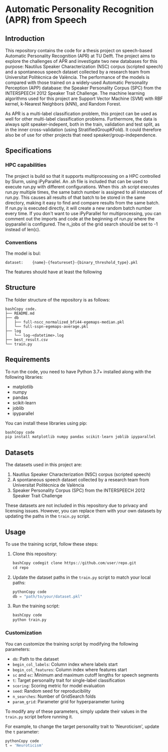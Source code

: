 # Automatic Personality Recognition (APR) from Speech

## Introduction

This repository contains the code for a thesis project on speech-based Automatic Personality Recognition (APR) at TU Delft. The project aims to explore the challenges of APR and investigate two new databases for this purpose: Nautilus Speaker Characterization (NSC) corpus (scripted speech) and a spontaneous speech dataset collected by a research team from Universitat Politècnica de València. The performance of the models is compared with those trained on a widely-used Automatic Personality Perception (APP) database: the Speaker Personality Corpus (SPC) from the INTERSPEECH 2012 Speaker Trait Challenge. The machine learning algorithms used for this project are Support Vector Machine (SVM) with RBF kernel, k-Nearest Neighbors (kNN), and Random Forest.

As APR is a multi-label classification problem, this project can be used as well for other multi-label classification problems. Furthermore, the data is always split speaker-indepent, both in the train, validation and test split, as in the inner cross-validation (using StratifiedGroupKFold). It could therefore also be of use for other projects that need speaker/group-independence.

## Specifications

### HPC capabilities

The project is build so that it supports multiprocessing on a HPC controlled by Slurm, using iPyParallel. An .sh file is included that can be used to execute run.py with different configurations. When this .sh script executes run.py multiple times, the same batch number is assigned to all instances of run.py. This causes all results of that batch to be stored in the same directory, making it easy to find and compare results from the same batch. If run.py is executed directly, it will create a new random batch number every time. If you don't want to use iPyParallel for multiprocessing, you can comment out the imports and code at the beginning of run.py where the ipyparallel is configured. The n_jobs of the grid search should be set to -1 instead of len(c).

### Conventions

The model is bul:

```
dataset:	{name}-{featureset}-{binary_threshold_type}.pkl
```

The features should have at least the following

## Structure

The folder structure of the repository is as follows:

```
bashCopy code.
├── README.md
├── db
│   ├── full-nscc_normalized_bfi44-egemaps-median.pkl
│   └── full-sspn-egemaps-average.pkl
├── log
│   └── log-<datetime>.log
├── best_result.csv
└── train.py
```

## Requirements

To run the code, you need to have Python 3.7+ installed along with the following libraries:

- matplotlib
- numpy
- pandas
- scikit-learn
- joblib
- ipyparallel

You can install these libraries using pip:

```python
bashCopy code
pip install matplotlib numpy pandas scikit-learn joblib ipyparallel
```

## Datasets

The datasets used in this project are:

1. Nautilus Speaker Characterization (NSC) corpus (scripted speech)
2. A spontaneous speech dataset collected by a research team from Universitat Politècnica de València
3. Speaker Personality Corpus (SPC) from the INTERSPEECH 2012 Speaker Trait Challenge

These datasets are not included in this repository due to privacy and licensing issues. However, you can replace them with your own datasets by updating the paths in the `train.py` script.

## Usage

To use the training script, follow these steps:

1. Clone this repository:

   ```python
   bashCopy codegit clone https://github.com/user/repo.git
   cd repo
   ```

2. Update the dataset paths in the `train.py` script to match your local paths:

   ```python
   pythonCopy code
   db = "path/to/your/dataset.pkl"
   ```

3. Run the training script:

   ```python
   bashCopy code
   python train.py
   ```

### Customization

You can customize the training script by modifying the following parameters:

- `db`: Path to the dataset
- `begin_col_labels`: Column index where labels start
- `begin_col_features`: Column index where features start
- `sc` and `ec`: Minimum and maximum cutoff lengths for speech segments
- `t`: Target personality trait for single-label classification
- `scoring`: Scoring metric for model evaluation
- `seed`: Random seed for reproducibility
- `n_searches`: Number of GridSearch folds
- `param_grid`: Parameter grid for hyperparameter tuning

To modify any of these parameters, simply update their values in the `train.py` script before running it.

For example, to change the target personality trait to 'Neuroticism', update the `t` parameter:

```python
pythonCopy code
t = 'Neuroticism'
```